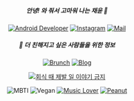 <div align=center>
  
##### 안녕! 와 줘서 고마워 나는 채윤 🌊
  
  [![Android Developer](https://img.shields.io/badge/-Android%20Developer-3DDC84?style=flat-square&logo=Android&logoColor=white)](https://www.linkedin.com/in/seong-yun-byeon-8183a8113/) [![Instagram](https://img.shields.io/badge/Instagram-E4405F?style=flat-square&logo=instagram&logoColor=white&link=https://www.instagram.com/chaeniiz)](https://www.instagram.com/chaeniiz) [![Mail](https://img.shields.io/badge/-Mail-FFCD00?&logo=kakao&logoColor=white&style=flat-square&link=mailto:chaeniiz@kakao.com)](mailto:chaeniiz@kakao.com)

  ##### 🌊 더 친해지고 싶은 사람들을 위한 정보

 [![Brunch](https://img.shields.io/badge/-(개발%20이야기는%20없는)%20Brunch-e4e4e4?style=flat-square)](https://brunch.co.kr/@chaeniiz) [![Blog](https://img.shields.io/badge/-(개발%20이야기는%20없는)%20Blog-3d6112?style=flat-square)](https://chaeniiz.com) 
  
  [![회식 때 제발 일 이야기 금지](http://img.shields.io/badge/-😭%20우리진짜회식할때는제발일이야기안하면안될까요%20모임%20회장-84dcd5?style=flat-square)](https://github.com/chaeniiz/chaeniiz/blob/main/do-not-work-at-hoesik-recruit.md)
  
![MBTI](http://img.shields.io/badge/-🥰%20ENFJ-e0faf3?style=flat-square) ![Vegan](http://img.shields.io/badge/-🌱%20Vegan-eeffdc?style=flat-square) [![Music Lover](http://img.shields.io/badge/-🎶%20Music%20Lover-f6ff00?style=flat-square)](https://youtube.com/playlist?list=PLpvzPo7KbWgC0gjsYFLlsjKy3KGcXLG76) [![Peanut](http://img.shields.io/badge/-🥜%20땅콩이%20반려%20중-614212?style=flat-square)](https://im7.ezgif.com/tmp/ezgif-7-67fc7a44bb46.gif)

</div>

